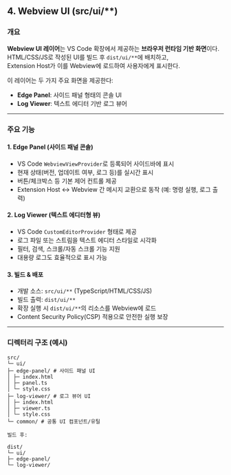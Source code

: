 ## 4. Webview UI (src/ui/\*\*)

### 개요

**Webview UI 레이어**는 VS Code 확장에서 제공하는 **브라우저 런타임 기반 화면**이다.  
HTML/CSS/JS로 작성된 UI를 빌드 후 `dist/ui/**`에 배치하고,  
Extension Host가 이를 Webview에 로드하여 사용자에게 표시한다.

이 레이어는 두 가지 주요 화면을 제공한다:

- **Edge Panel**: 사이드 패널 형태의 콘솔 UI
- **Log Viewer**: 텍스트 에디터 기반 로그 뷰어

---

### 주요 기능

#### 1. Edge Panel (사이드 패널 콘솔)

- VS Code `WebviewViewProvider`로 등록되어 사이드바에 표시
- 현재 상태(버전, 업데이트 여부, 로그 등)를 실시간 표시
- 버튼/체크박스 등 기본 제어 컨트롤 제공
- Extension Host ↔ Webview 간 메시지 교환으로 동작 (예: 명령 실행, 로그 출력)

#### 2. Log Viewer (텍스트 에디터형 뷰)

- VS Code `CustomEditorProvider` 형태로 제공
- 로그 파일 또는 스트림을 텍스트 에디터 스타일로 시각화
- 필터, 검색, 스크롤/자동 스크롤 기능 지원
- 대용량 로그도 효율적으로 표시 가능

#### 3. 빌드 & 배포

- 개발 소스: `src/ui/**` (TypeScript/HTML/CSS/JS)
- 빌드 출력: `dist/ui/**`
- 확장 실행 시 `dist/ui/**`의 리소스를 Webview에 로드
- Content Security Policy(CSP) 적용으로 안전한 실행 보장

---

### 디렉터리 구조 (예시)

```
src/
└─ ui/
├─ edge-panel/ # 사이드 패널 UI
│ ├─ index.html
│ ├─ panel.ts
│ └─ style.css
├─ log-viewer/ # 로그 뷰어 UI
│ ├─ index.html
│ ├─ viewer.ts
│ └─ style.css
└─ common/ # 공통 UI 컴포넌트/유틸

빌드 후:

dist/
└─ ui/
├─ edge-panel/
└─ log-viewer/
```
